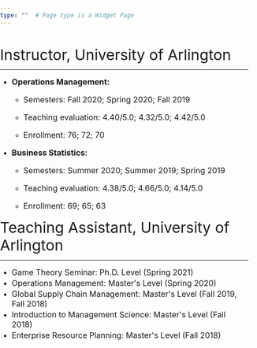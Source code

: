 ```yaml
---
type: ""  # Page type is a Widget Page
---
```

<div class="article-container pt-3"><h1></h1>
<div class=article-metadata></div>
</div>

<style>
html, body {
                margin: 0;
                padding: 0;
         }
  
he {
  font-size: 30px;
}

se {
  font-size: 16px;
}

li{
  margin: 2px 0;
}

hr { 
  margin-top: -2px; margin-bottom: 5px;
}


</style>

<div class=article-container><div class=article-style>

<he>Instructor, University of Arlington</he>
<hr>

<ul><li><se><strong>Operations Management:</strong></se>
  <ul>
  <li><p style="font-size:16px;">Semesters: Fall 2020; Spring 2020; Fall 2019</em></p></li>
  <li><p style="font-size:16px;">Teaching evaluation: 4.40/5.0; 4.32/5.0; 4.42/5.0</p></li>  
  <li><p style="font-size:16px;">Enrollment: 76; 72; 70</em></p></li>
  </ul>
 </li>

<li><se><strong>Business Statistics:</strong></se>
  <ul>
  <li><p style="font-size:16px;">Semesters: Summer 2020; Summer 2019; Spring 2019</em></p></li>
  <li><p style="font-size:16px;">Teaching evaluation: 4.38/5.0; 4.66/5.0; 4.14/5.0</p></li>  
  <li><p style="font-size:16px;">Enrollment: 69; 65; 63</em></p></li>
  </ul>
 </li></ul>

<he>Teaching Assistant, University of Arlington</he> 
<hr>

<ul>
  <li><se>Game Theory Seminar: Ph.D. Level (Spring 2021)</se>
  <li><se>Operations Management: Master's Level (Spring 2020)</se>
 <li><se>Global Supply Chain Management: Master's Level (Fall 2019, Fall 2018)</se>
  <li><se>Introduction to Management Science: Master's Level (Fall 2018)</se>
  <li><se>Enterprise Resource Planning: Master's Level (Fall 2018)</se>
</ul>

<p></p></div></div></article>

